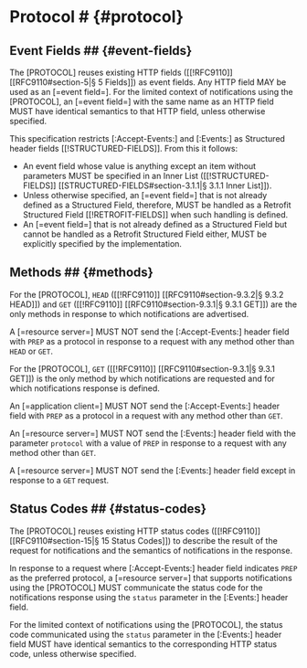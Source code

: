 # Protocol # {#protocol}

## Event Fields ## {#event-fields}

The [PROTOCOL] reuses existing HTTP fields ([[!RFC9110]] [[RFC9110#section-5|§ 5 Fields]]) as event fields. Any HTTP field MAY be used as an [=event field=]. For the limited context of notifications using the [PROTOCOL], an [=event field=] with the same name as an HTTP field MUST have identical semantics to that HTTP field, unless otherwise specified.

This specification restricts [:Accept-Events:] and [:Events:] as Structured header fields [[!STRUCTURED-FIELDS]]. From this it follows:

+ An event field whose value is anything except an item without parameters MUST be specified in an Inner List ([[!STRUCTURED-FIELDS]] [[STRUCTURED-FIELDS#section-3.1.1|§ 3.1.1 Inner List]]).
+ Unless otherwise specified, an [=event field=] that is not already defined as a Structured Field, therefore, MUST be handled as a Retrofit Structured Field [[!RETROFIT-FIELDS]] when such handling is defined.
+ An [=event field=] that is not already defined as a Structured Field but cannot be handled as a Retrofit Structured Field either, MUST be explicitly specified by the implementation.

## Methods ## {#methods}

For the [PROTOCOL], `HEAD` ([[!RFC9110]] [[RFC9110#section-9.3.2|§ 9.3.2 HEAD]]) and `GET` ([[!RFC9110]] [[RFC9110#section-9.3.1|§ 9.3.1 GET]]) are the only methods in response to which notifications are advertised.

A [=resource server=] MUST NOT send the [:Accept-Events:] header field with `PREP` as a protocol in response to a request with any method other than `HEAD` or `GET`.

For the [PROTOCOL], `GET` ([[!RFC9110]] [[RFC9110#section-9.3.1|§ 9.3.1 GET]]) is the only method by which notifications are requested and for which notifications response is defined.

An [=application client=] MUST NOT send the [:Accept-Events:] header field with `PREP` as a protocol in a request with any method other than `GET`.

An [=resource server=] MUST NOT send the [:Events:] header field with the parameter `protocol` with a value of `PREP` in response to a request with any method other than `GET`.

A [=resource server=] MUST NOT send the [:Events:] header field except in response to a `GET` request.

## Status Codes ## {#status-codes}

The [PROTOCOL] reuses existing HTTP status codes ([[!RFC9110]] [[RFC9110#section-15|§ 15 Status Codes]]) to describe the result of the request for notifications and the semantics of notifications in the response.

In response to a request where [:Accept-Events:] header field indicates `PREP` as the preferred protocol, a [=resource server=] that supports notifications using the [PROTOCOL] MUST communicate the status code for the notifications response using the `status` parameter in the [:Events:] header field.

For the limited context of notifications using the [PROTOCOL], the status code communicated using the `status` parameter in the [:Events:] header field MUST have identical semantics to the corresponding HTTP status code, unless otherwise specified.
